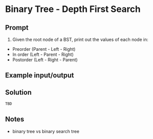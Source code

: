 # Binary Tree - Depth First Search

## Prompt

1. Given the root node of a BST, print out the values of each node in: 
- Preorder (Parent - Left - Right)
- In order (Left - Parent - Right)
- Postorder (Left - Right - Parent)

## Example input/output

## Solution

```csharp
TBD
```

## Notes

* binary tree vs binary search tree
